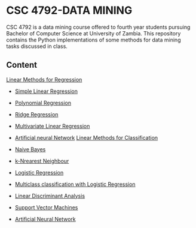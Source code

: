 # CSC 4792-DATA MINING
CSC 4792 is a data mining course offered to fourth year students pursuing Bachelor of Computer Science at University of Zambia. This repository contains the Python implementations of some methods for data mining tasks discussed in class.

## Content  
[Linear Methods for Regression](regression)

  - [Simple Linear Regression](https://github.com/csikasote/csc4792-data-mining/tree/master/regression/simple%20linear%20regression)
  - [Polynomial Regression]()
  - [Ridge Regression]()
  - [Multivariate Linear Regression]()
  - [Artificial neural Network]()
[Linear Methods for Classification](classification)
  
  - [Naive Bayes]()
  - [k-Nrearest Neighbour]()
  - [Logistic Regression]()
  - [Multiclass classification with Logistic Regression]()
  - [Linear Discriminant Analysis]()
  - [Support Vector Machines]()
  - [Artificial Neural Network]()
